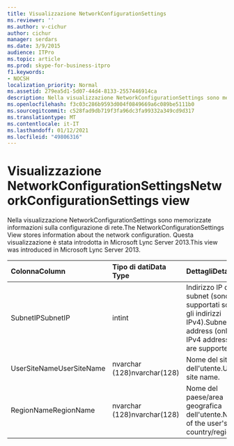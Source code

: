 ```yaml
---
title: Visualizzazione NetworkConfigurationSettings
ms.reviewer: ''
ms.author: v-cichur
author: cichur
manager: serdars
ms.date: 3/9/2015
audience: ITPro
ms.topic: article
ms.prod: skype-for-business-itpro
f1.keywords:
- NOCSH
localization_priority: Normal
ms.assetid: 279ea5d1-5d07-44d4-8133-2557446914ca
description: Nella visualizzazione NetworkConfigurationSettings sono memorizzate informazioni sulla configurazione di rete. Questa visualizzazione è stata introdotta in Microsoft Lync Server 2013.
ms.openlocfilehash: f3c03c286b9593d004f0849669a6c089be5111b0
ms.sourcegitcommit: c528fad9db719f3fa96dc3fa99332a349cd9d317
ms.translationtype: MT
ms.contentlocale: it-IT
ms.lasthandoff: 01/12/2021
ms.locfileid: "49806316"
---
```

# <a name="networkconfigurationsettings-view"></a><span data-ttu-id="a2425-104">Visualizzazione NetworkConfigurationSettings</span><span class="sxs-lookup"><span data-stu-id="a2425-104">NetworkConfigurationSettings view</span></span>
 
<span data-ttu-id="a2425-105">Nella visualizzazione NetworkConfigurationSettings sono memorizzate informazioni sulla configurazione di rete.</span><span class="sxs-lookup"><span data-stu-id="a2425-105">The NetworkConfigurationSettings View stores information about the network configuration.</span></span> <span data-ttu-id="a2425-106">Questa visualizzazione è stata introdotta in Microsoft Lync Server 2013.</span><span class="sxs-lookup"><span data-stu-id="a2425-106">This view was introduced in Microsoft Lync Server 2013.</span></span>
  
|<span data-ttu-id="a2425-107">**Colonna**</span><span class="sxs-lookup"><span data-stu-id="a2425-107">**Column**</span></span>|<span data-ttu-id="a2425-108">**Tipo di dati**</span><span class="sxs-lookup"><span data-stu-id="a2425-108">**Data Type**</span></span>|<span data-ttu-id="a2425-109">**Dettagli**</span><span class="sxs-lookup"><span data-stu-id="a2425-109">**Details**</span></span>|
|:-----|:-----|:-----|
|<span data-ttu-id="a2425-110">SubnetIP</span><span class="sxs-lookup"><span data-stu-id="a2425-110">SubnetIP</span></span>  <br/> |<span data-ttu-id="a2425-111">int</span><span class="sxs-lookup"><span data-stu-id="a2425-111">int</span></span>  <br/> |<span data-ttu-id="a2425-112">Indirizzo IP della subnet (sono supportati solo gli indirizzi IPv4).</span><span class="sxs-lookup"><span data-stu-id="a2425-112">Subnet IP address (only IPv4 addresses are supported).</span></span>  <br/> |
|<span data-ttu-id="a2425-113">UserSiteName</span><span class="sxs-lookup"><span data-stu-id="a2425-113">UserSiteName</span></span>  <br/> |<span data-ttu-id="a2425-114">nvarchar (128)</span><span class="sxs-lookup"><span data-stu-id="a2425-114">nvarchar(128)</span></span>  <br/> |<span data-ttu-id="a2425-115">Nome del sito dell'utente.</span><span class="sxs-lookup"><span data-stu-id="a2425-115">User's site name.</span></span>  <br/> |
|<span data-ttu-id="a2425-116">RegionName</span><span class="sxs-lookup"><span data-stu-id="a2425-116">RegionName</span></span>  <br/> |<span data-ttu-id="a2425-117">nvarchar (128)</span><span class="sxs-lookup"><span data-stu-id="a2425-117">nvarchar(128)</span></span>  <br/> |<span data-ttu-id="a2425-118">Nome del paese/area geografica dell'utente.</span><span class="sxs-lookup"><span data-stu-id="a2425-118">Name of the user's country/region.</span></span>  <br/> |
   

